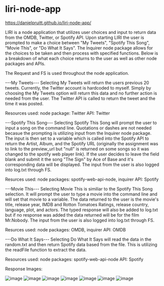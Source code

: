 # liri-node-app

https://danielpruitt.github.io/liri-node-app/

LIRI is a node application that utilizes user choices and input to return data from the OMDB, Twitter, or Spotify API. Upon starting LIRI the user is prompted to make a choice between "My Tweets", "Spotify This Song", "Movie This", or "Do What It Says". The Inquirer node package allows for the choices to be taken and then process with specified functions. Below is a breakdown of what each choice returns to the user as well as other node packages and APIs. 

The Request and FS is used throughout the node application.

---My Tweets---
Selecting My Tweets will return the users previous 20 tweets. Currently, the Twitter account is hardcoded to myself. 
Simply by choosing the My Tweets option will return this data and no further action is needed from the user. 
The Twitter API is called to return the tweet and the time it was posted. 

Resources used: node package: Twitter API: Twitter

---Spotify This Song---
Selecting Spotify This Song will prompt the user to input a song on the command line. Quotations or dashes are not needed becasue the prompting is utilizing input from the Inquirer node package. The input is then set to a variable which is called into the Spotify API to return the Artist, Album, and the Spotify URL (originally the assignment was to link to the preview_url but "null" is returned on some songs so it was changed to the spotify web player link). If the user decides to leave the field blank and submit it the song "The Sign" by Ace of Base and it's corresponding data will be displayed. The input from the user is also logged into log.txt through FS.

Resurces used: node packages: spotify-web-api-node, inquirer API: Spotify

---Movie This---
Selecting Movie This is similiar to the Spotify This Song selection. It will prompt the user to type a movie into the command line and will set that movie to a variable. The data returned to the user is the movie's title, release year, IMDB and Rotton Tomatoes Ratings, release country, language, plot, and actors. The typed response will also be added to log.txt but if no response was added the data returned will be for the film Mr.Nobody. The input from the user is also logged into log.txt through FS.

Resurces used: node packages: OMDB, inquirer API: OMDB

---Do What It Says---
Selecting Do What It Says will read the data in the random.txt and then return Spotify data based from the file. This is utilizing the readFile function to extract the data. 

Resources used: node packages: spotify-web-api-node API: Spotify


Response Images:

![image](images/LiriOpen.JPG)
![image](images/Twitter_Selected.JPG)
![image](images/SpotifyTheSign.JPG)
![image](images/SpotifyByeByeBye.JPG)
![image](images/MovieMrNobody.JPG)
![image](images/MovieBatmanBegins.JPG)
![image](images/YouDidWhatItSays.JPG)
